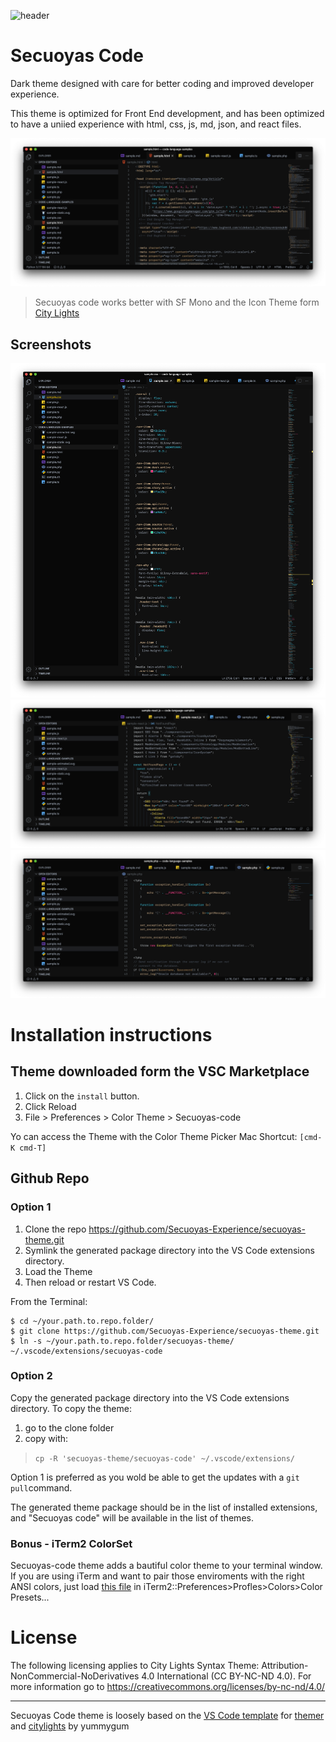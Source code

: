 
![header](/assets/repository-hero.jpg)

# Secuoyas Code

Dark theme designed with care for better coding and improved developer experience.

This theme is optimized for Front End development, and has been optimized to have a uniied experience with html, css, js, md, json, and react files.

![screenshot-html](/assets/html.png)

> Secuoyas code works better with SF Mono and the Icon Theme form [City Lights](https://github.com/Yummygum/city-lights-icons-vsc)



## Screenshots
![screenshot-css](/assets/css.png)
![screenshot-react](/assets/react.png)
![screenshot-php](/assets/php.png)

# Installation instructions 

## Theme downloaded form the VSC Marketplace

1. Click on the `install` button.
2. Click Reload
3. File > Preferences > Color Theme > Secuoyas-code

Yo can access the Theme with the Color Theme Picker 
Mac Shortcut: `[cmd-K cmd-T]`


## Github Repo

### Option 1
1. Clone the repo https://github.com/Secuoyas-Experience/secuoyas-theme.git
2. Symlink the generated package directory into the VS Code extensions directory.
3. Load the Theme
4. Then reload or restart VS Code.

From the Terminal:
```
$ cd ~/your.path.to.repo.folder/
$ git clone https://github.com/Secuoyas-Experience/secuoyas-theme.git
$ ln -s ~/your.path.to.repo.folder/secuoyas-theme/ ~/.vscode/extensions/secuoyas-code
```

### Option 2
Copy the generated package directory into the VS Code extensions directory.
To copy the theme:

1. go to the clone folder
2. copy with:

> `cp -R 'secuoyas-theme/secuoyas-code' ~/.vscode/extensions/`

Option 1 is preferred as you wold be able to get the updates with a `git pull`command.


The generated theme package should be in the list of installed extensions, and "Secuoyas code" will be available in the list of themes.

### Bonus - iTerm2 ColorSet
Secuoyas-code theme adds a bautiful color theme to your terminal window. If you are using iTerm and want to pair those enviroments with the right ANSI colors, just load [this file](/assets/secuoyas-20.itermcolors) in iTerm2::Preferences>Profles>Colors>Color Presets...

# License
The following licensing applies to City Lights Syntax Theme: Attribution-NonCommercial-NoDerivatives 4.0 International (CC BY-NC-ND 4.0). For more information go to https://creativecommons.org/licenses/by-nc-nd/4.0/


---- 

Secuoyas Code theme is loosely based on the [VS Code template](https://github.com/mjswensen/themer/tree/master/cli/packages/themer-vscode) for [themer](https://github.com/mjswensen/themer) and [citylights](http://citylights.xyz/) by yummygum